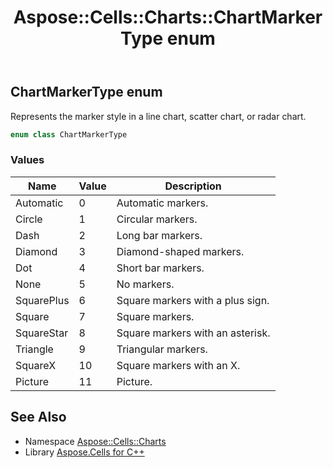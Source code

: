 ﻿---
title: Aspose::Cells::Charts::ChartMarkerType enum
linktitle: ChartMarkerType
second_title: Aspose.Cells for C++ API Reference
description: 'Aspose::Cells::Charts::ChartMarkerType enum. Represents the marker style in a line chart, scatter chart, or radar chart in C++.'
type: docs
weight: 4200
url: /cpp/aspose.cells.charts/chartmarkertype/
---
## ChartMarkerType enum


Represents the marker style in a line chart, scatter chart, or radar chart.

```cpp
enum class ChartMarkerType
```

### Values

| Name | Value | Description |
| --- | --- | --- |
| Automatic | 0 | Automatic markers. |
| Circle | 1 | Circular markers. |
| Dash | 2 | Long bar markers. |
| Diamond | 3 | Diamond-shaped markers. |
| Dot | 4 | Short bar markers. |
| None | 5 | No markers. |
| SquarePlus | 6 | Square markers with a plus sign. |
| Square | 7 | Square markers. |
| SquareStar | 8 | Square markers with an asterisk. |
| Triangle | 9 | Triangular markers. |
| SquareX | 10 | Square markers with an X. |
| Picture | 11 | Picture. |

## See Also

* Namespace [Aspose::Cells::Charts](../)
* Library [Aspose.Cells for C++](../../)
